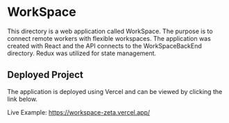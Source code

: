 # WorkSpace

This directory is a web application called WorkSpace. The purpose is to connect remote workers with flexible workspaces. The application was created with React and the API connects to the WorkSpaceBackEnd directory. Redux was utilized for state management.

## Deployed Project

The application is deployed using Vercel and can be viewed by clicking the link below.

Live Example: https://workspace-zeta.vercel.app/


